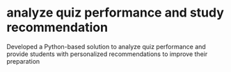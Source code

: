 # analyze quiz performance and study recommendation  
Developed a Python-based solution to analyze quiz performance and provide students with personalized recommendations to improve their preparation
